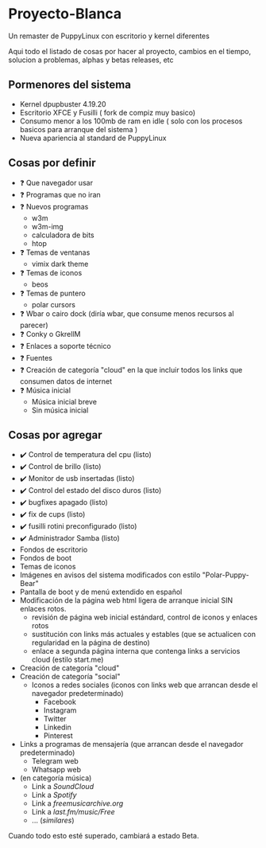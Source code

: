 # Proyecto-Blanca
Un remaster de PuppyLinux con escritorio y kernel diferentes

Aqui todo el listado de cosas por hacer al proyecto, cambios en el tiempo, solucion a problemas, alphas y betas releases, etc
## Pormenores del sistema ## 
- Kernel dpupbuster 4.19.20
- Escritorio XFCE y Fusilli ( fork de compiz muy basico)
- Consumo menor a los 100mb de ram en idle ( solo con los procesos basicos para arranque del sistema )
- Nueva apariencia al standard de PuppyLinux
## Cosas por definir ##
- ❓ Que navegador usar 
- ❓ Programas que no iran
- ❓ Nuevos programas 
  - w3m
  - w3m-img
  - calculadora de bits
  - htop
- ❓ Temas de ventanas
  - vimix dark theme
- ❓ Temas de iconos
  - beos
- ❓ Temas de puntero
  - polar cursors
- ❓ Wbar o cairo dock (diría wbar, que consume menos recursos al parecer)
- ❓ Conky o GkrellM
- ❓ Enlaces a soporte técnico
- ❓ Fuentes 
- ❓ Creación de categoría "cloud" en la que incluir todos los links que consumen datos de internet 
- ❓ Música inicial
  - Música inicial breve
  - Sin música inicial
## Cosas por agregar ##
- ✔️ Control de temperatura del cpu (listo)
- ✔️ Control de brillo (listo)
- ✔️ Monitor de usb insertadas (listo)
- ✔️ Control del estado del disco duros (listo)
- ✔️ bugfixes apagado (listo)
- ✔️ fix de cups (listo)
- ✔️ fusilli rotini preconfigurado (listo)
- ✔️ Administrador Samba (listo)
- Fondos de escritorio
- Fondos de boot
- Temas de iconos
- Imágenes en avisos del sistema modificados con estilo "Polar-Puppy-Bear"
- Pantalla de boot y de menú extendido en español
- Modificación de la página web html ligera de arranque inicial SIN enlaces rotos.
  - revisión de página web inicial estándard, control de iconos y enlaces rotos
  - sustitución con links más actuales y estables (que se actualicen con regularidad en la página de destino)
  - enlace a segunda página interna que contenga links a servicios cloud (estilo start.me)
- Creación de categoría "cloud"
- Creación de categoría "social"
  - Iconos a redes sociales (iconos con links web que arrancan desde el navegador predeterminado)
    - Facebook
    - Instagram
    - Twitter
    - Linkedin
    - Pinterest
- Links a programas de mensajería (que arrancan desde el navegador predeterminado)
  - Telegram web
  - Whatsapp web
- (en categoría música)
  - Link a _SoundCloud_
  - Link a _Spotify_
  - Link a _freemusicarchive.org_
  - Link a _last.fm/music/Free_
  - ... (*similares*)


Cuando todo esto esté superado, cambiará a estado Beta.

